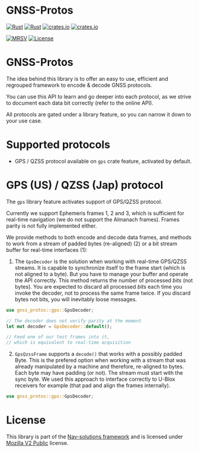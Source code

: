 # GNSS-Protos

[![Rust](https://github.com/nav-solutions/gnss-protos/actions/workflows/rust.yml/badge.svg)](https://github.com/nav-solutions/gnss-protos/actions/workflows/rust.yml)
[![Rust](https://github.com/nav-solutions/gnss-protos/actions/workflows/daily.yml/badge.svg)](https://github.com/nav-solutions/gnss-protos/actions/workflows/daily.yml) 
[![crates.io](https://img.shields.io/crates/v/gnss-protos.svg)](https://crates.io/crates/gnss-protos) 
[![crates.io](https://docs.rs/gnss-protos/badge.svg)](https://docs.rs/gnss-protos/badge.svg)

[![MRSV](https://img.shields.io/badge/MSRV-1.72.0-orange?style=for-the-badge)](https://github.com/rust-lang/rust/releases/tag/1.72.0)
[![License](https://img.shields.io/badge/license-MPL_2.0-orange?style=for-the-badge&logo=mozilla)](https://github.com/nav-solutions/gnss-protos/blob/main/LICENSE)

GNSS-Protos
===========

The idea behind this library is to offer an easy to use, efficient and regrouped
framework to encode & decode GNSS protocols.

You can use this API to learn and go deeper into each protocol, as we strive to document
each data bit correctly (refer to the online API).

All protocols are gated under a library feature, so you can narrow it down to your use case.

Supported protocols
===================

- GPS / QZSS protocol available on `gps` crate feature, activated by default.

GPS (US) / QZSS (Jap) protocol
==============================

The `gps` library feature activates support of GPS/QZSS protocol.

Currently we support Ephemeris frames 1, 2 and 3, which is sufficient for real-time
navigation (we do not support the Almanach frames).
Frames parity is not fully implemented either.

We provide methods to both encode and decode data frames, and methods
to work from a stream of padded bytes (re-aligned) (2) or a bit stream buffer for real-time interfaces (1):

1. The `GpsDecoder` is the solution when working with real-time GPS/QZSS streams.
It is capable to synchronize itself to the frame start (which is not aligned to a byte).
But you have to manage your buffer and operate the API correctly.
This method returns the number of processed _bits_ (not bytes). You are expected
to discard all processed _bits_ each time you invoke the decoder, not to process
the same frame twice. If you discard bytes not bits, you will inevitably loose messages.

```rust
use gnss_protos::gps::GpsDecoder;

// The decoder does not verify parity at the moment
let mut decoder = GpsDecoder::default();

// Feed one of our test frames into it,
// which is equivalent to real-time acquisition
```

2. `GpsQzssFrame` supports a `decode()` that works with a possibly padded Byte.
This is the prefered option when working with a stream that was already manipulated by a machine
and therefore, re-aligned to bytes. Each byte may have padding (or not). The stream must
start with the sync byte.
We used this approach to interface correctly to U-Blox receivers for example
(that pad and align the frames internally).

```rust
use gnss_protos::gps::GpsDecoder;
```

License
=======

This library is part of the [Nav-solutions framework](https://github.com/nav-solutions) and is
licensed under [Mozilla V2 Public](https://www.mozilla.org/en-US/MPL/2.0) license.
